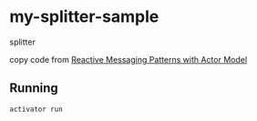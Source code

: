 # my-splitter-sample

splitter

copy code from [Reactive Messaging Patterns with Actor Model](https://www.amazon.co.jp/dp/B011S8YC5G)

## Running

    activator run


